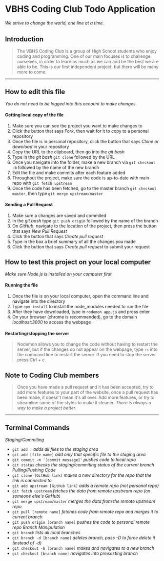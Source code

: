 
# VBHS Coding Club Todo Application

###### We strive to change the world, one line at a time.

## Introduction
> The VBHS Coding Club is a group of High School students who enjoy coding and programming. One of our main
> focuses is to challenge ourselves, in order to learn as much as we can and be the best we are able to be.
> This is our first independent project, but there will be many more to come.

---
## How to edit this file
  *You do not need to be logged into this account to make changes*
  #### Getting local copy of the file
  1. Make sure you can see the project you want to make changes to
  2. Click the button that says *Fork*, then wait for it to copy to a personal repository
  3. Once the file is in personal repository, click the button that says *Clone or download* in your repository
  4. Copy the URL to the clipboard, then go into the *git bash*
  5. Type in the *git bash* `git clone` followed by the URL
  6. Once you navigate into the folder, make a new branch via `git checkout -b` followed by the name of the new branch
  7. Edit the file and make commits after each feature added
  8. Throughout the project, make sure the code is up-to-date with main repo with `git fetch upstream`
  9. Once the code has been fetched, go to the master branch `git checkout master`, then type `git merge upstream/master`

  #### Sending a Pull Request
  1. Make sure a changes are saved and commited
  2. In the *git bash* type `git push origin` followed by the name of the branch
  3. On *GitHub*, navigate to the location of the project, then press the button that says *New Pull Request*
  4. Click the button that says *Create pull request*
  4. Type in the box a brief summary of all the changes you made
  6. Click the button that says *Create pull request* to submit your request

## How to test this project on your local computer
 *Make sure Node.js is installed on your computer first*
 #### Running the file
 1. Once the file is on your local computer, open the command line and navigate into the directory
 2. Type `npm install` to install the node_modules needed to run the file
 3. After they have downloaded, type in `nodemon app.js` and press enter
 4. On your browser (chrome is recommended), go to the domain *localhost:3000* to access the webpage

 #### Restarting/stopping the server
   > Nodemon allows you to change the code without having to restart the server, but if the changes
   > do not appear on the webpage, type `rs` into the command line to restart the server. If you need to stop
   > the server press *Ctrl + c*.

## Note to Coding Club members
   > Once you have made a pull request and it has been accepted, try to add more features to your part of the website,
   > once a pull request has been made, it doesn't mean it's all over. Add more features, or try to streamline some of
   > the styles to make it cleaner. *There is always a way to make a project better.*
---
## Terminal Commands
  *Staging/Commiting*
  - `git add .` *adds all files to the staging area*
  - `git add [file name]` *add only that specific file to the staging area*
  - `git commit -m '[commit message]'` *pushes code to local repo*
  - `git status` *checks the staging/commiting status of the current branch*
  *Pulling/Pushing Code*
  - `git clone [GitHub link]` *makes a new directory for the repo that the link is connected to*
  - `git add upstream [GitHub link]` *adds a remote repo (not personal repo)*
  - `git fetch upstream` *fetches the data from remote upstream repo (on someone else's GitHub)*
  - `git merge upstream/master` *merges the data from the remote upstream repo*
  - `git pull [remote name]` *fetches code from remote repo and merges it to current branch*
  - `git push origin [branch name]` *pushes the code to personal remote repo*
  *Branch Manipulation*
  - `git branch` *lists all local branches*
  - `git branch -d [branch name]` *deletes branch, pass -D to force delete it (instead of -d)*
  - `git checkout -b [branch name]` *makes and navigates to a new branch*
  - `git checkout [branch name]` *navigates into preexisting branch*
